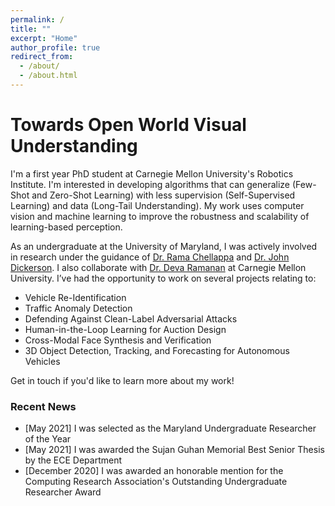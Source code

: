 ```yaml
---
permalink: /
title: ""
excerpt: "Home"
author_profile: true
redirect_from: 
  - /about/
  - /about.html
---
```


Towards Open World Visual Understanding
=====

I'm a first year PhD student at Carnegie Mellon University's Robotics Institute. I'm interested in developing algorithms that can generalize (Few-Shot and Zero-Shot Learning) with less supervision (Self-Supervised Learning) and data (Long-Tail Understanding). My work uses computer vision and machine learning to improve the robustness and scalability of learning-based perception.

As an undergraduate at the University of Maryland, I was actively involved in research under the guidance of [Dr. Rama Chellappa](https://engineering.jhu.edu/ece/faculty/rama-chellappa/) and [Dr. John Dickerson](http://jpdickerson.com). I also collaborate with [Dr. Deva Ramanan](http://www.cs.cmu.edu/~deva/) at Carnegie Mellon University. I’ve had the opportunity to work on several projects relating to:
- Vehicle Re-Identification
- Traffic Anomaly Detection
- Defending Against Clean-Label Adversarial Attacks
- Human-in-the-Loop Learning for Auction Design
- Cross-Modal Face Synthesis and Verification
- 3D Object Detection, Tracking, and Forecasting for Autonomous Vehicles

Get in touch if you'd like to learn more about my work!

### Recent News
- [May 2021] I was selected as the Maryland Undergraduate Researcher of the Year
- [May 2021] I was awarded the Sujan Guhan Memorial Best Senior Thesis by the ECE Department
- [December 2020] I was awarded an honorable mention for the Computing Research Association's Outstanding Undergraduate Researcher Award
